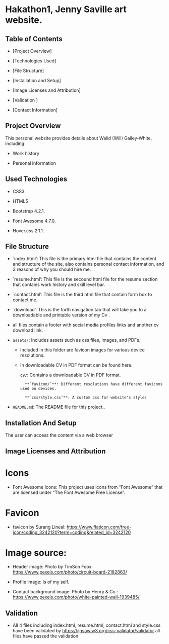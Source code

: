 # Hakathon1, Jenny Saville art website.


## Table of Contents

- [Project Overview]

- [Technologies Used]

- [File Structure]

- [Installation and Setup]

- [Image Licenses and Attribution]

- [Validation ]

- [Contact Information]

## Project Overview

This personal website provides details about Walid (Will) Gailey-White, including:

- Work history

- Personal information

## Used Technologies

- CSS3

- HTML5

- Bootstrap 4.2.1.

- Font Awesome 4.7.0.

- Hover.css 2.1.1.

## File Structure

- `index.html’: This file is the primary html file that contains the content and structure of the site, also contains personal contact information, and 3 reasons of why you should hire me.

- `resume.html’: This file is the secound html file for the resume section that contains work history and skill level bar.

- `contact.html’: This file is the third html file that contain form box to contact me.

- `download’: This is the forth navigation tab that will take you to a downloadable and printable version of my Cv .

- all files contain a footer with social media profiles links and another cv download link. 

- `assets/`: Includes assets such as css files, images, and PDFs.

  - Included in this folder are favicon images for various device resolutions.

  - In downloadable CV in PDF format can be found here.

      **`cv/`**: Contains a downloadable CV in PDF format.
      
          **`favicon/`**: Different resolutions have different favicons used on devices.
          
          **`css/style.css’**: A custom css for website's styles
          

- `README.md`: The README file for this project..

## Installation And Setup

The user can access the content via a web browser 

## Image Licenses and Attribution

# Icons
- Font Awesome Icons: This project uses icons from “Font Awesome” that are licensed under “The Font Awesome Free License”.

# Favicon
- favicon by Surang Lineal: https://www.flaticon.com/free-icon/coding_3242120?term=coding&related_id=3242120

# Image source: 
- Header image: 
    Photo by TimSon Foox: https://www.pexels.com/photo/circuit-board-2182863/

- Profile image: 
    Is of my self.

- Contact background image: 
    Photo by Henry  & Co.: https://www.pexels.com/photo/white-painted-wall-1939485/

## Validation
- All 4 files including index.html, resume.html, contact.html and style.css have been validated by https://jigsaw.w3.org/css-validator/validator all files have passed the validation 










